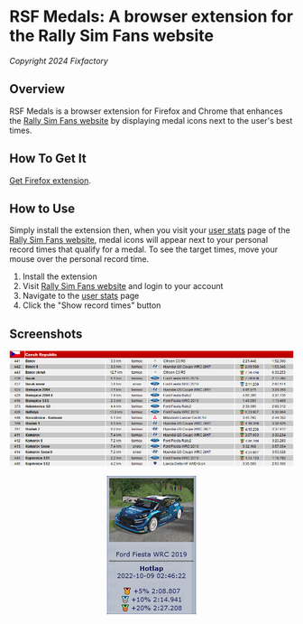 # RSF Medals: A browser extension for the Rally Sim Fans website
*Copyright 2024 Fixfactory*


## Overview

RSF Medals is a browser extension for Firefox and Chrome that enhances the [Rally Sim Fans website](https://rallysimfans.hu/) by displaying medal icons next to the user's best times.

## How To Get It

[Get Firefox extension](https://addons.mozilla.org/en-US/firefox/addon/rsf-medals/).


## How to Use

Simply install the extension then, when you visit your [user stats](https://rallysimfans.hu/rbr/usersstats.php) page of the [Rally Sim Fans website](https://rallysimfans.hu/), medal icons will appear next to your personal record times that qualify for a medal. To see the target times, move your mouse over the personal record time.

1. Install the extension
2. Visit [Rally Sim Fans website](https://rallysimfans.hu/) and login to your account
3. Navigate to the [user stats](https://rallysimfans.hu/rbr/usersstats.php) page
4. Click the "Show record times" button


## Screenshots

<p align="center">
  <img src="screenshots/screenshot-01.png" />
</p>

<p align="center">
  <img src="screenshots/screenshot-02.png" />
</p>